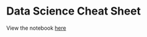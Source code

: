 # Data Science Cheat Sheet
View the notebook [here](https://nbviewer.jupyter.org/github/EthanPhan/ds-cheatsheet/blob/master/Data_Science_Cheat_Sheet_for_Job_Interview.ipynb)
